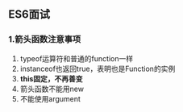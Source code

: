 ## ES6面试
### 1.箭头函数注意事项
1. typeof运算符和普通的function一样
2. instanceof也返回true，表明也是Function的实例
3. **this固定，不再善变**
4. 箭头函数不能用new
5. 不能使用argument
